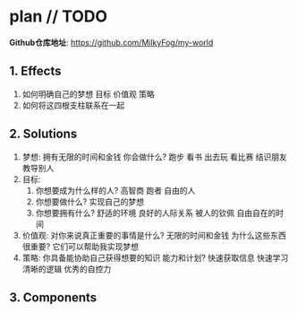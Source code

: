 # plan // TODO

**Github仓库地址**: <https://github.com/MilkyFog/my-world>

## 1. **Effects**

1. 如何明确自己的梦想 目标 价值观 策略
2. 如何将这四根支柱联系在一起

## 2. **Solutions**

1. 梦想: 拥有无限的时间和金钱 你会做什么? 跑步 看书 出去玩 看比赛 结识朋友 教导别人
2. 目标:
   1. 你想要成为什么样的人? 高智商 跑者 自由的人
   2. 你想要做什么? 实现自己的梦想
   3. 你想要拥有什么? 舒适的环境 良好的人际关系 被人的钦佩 自由自在的时间
3. 价值观: 对你来说真正重要的事情是什么? 无限的时间和金钱 为什么这些东西很重要? 它们可以帮助我实现梦想
4. 策略: 你具备能协助自己获得想要的知识 能力和计划? 快速获取信息 快速学习 清晰的逻辑 优秀的自控力

## 3. **Components**
